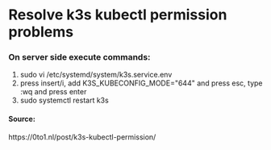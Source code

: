 <h1>Resolve k3s kubectl permission problems</h1>
<h3>On server side execute commands:</h3>
<ol>
    <li>sudo vi /etc/systemd/system/k3s.service.env</li>
    <li>press insert/i, add K3S_KUBECONFIG_MODE="644" and press esc, type :wq and press enter</li>
    <li>sudo systemctl restart k3s</li>
</ol>

<h4>Source:</h4>
https://0to1.nl/post/k3s-kubectl-permission/